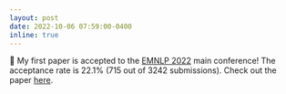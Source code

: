 ```yaml
---
layout: post
date: 2022-10-06 07:59:00-0400
inline: true
---
```


:tada: My first paper is accepted to the <a href="https://2022.emnlp.org/">EMNLP 2022</a> main conference! The acceptance rate is 22.1% (715 out of 3242 submissions). Check out the paper <a href="https://aclanthology.org/2022.emnlp-main.642/">here</a>.